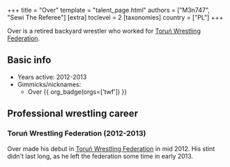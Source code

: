 +++
title = "Over"
template = "talent_page.html"
authors = ["M3n747", "Sewi The Referee"]
[extra]
toclevel = 2
[taxonomies]
country = ["PL"]
+++

Over is a retired backyard wrestler who worked for [Toruń Wrestling Federation](@/o/twf.md).

## Basic info

* Years active: 2012-2013
* Gimmicks/nicknames:
  - Over {{ org_badge(orgs=['twf']) }}

## Professional wrestling career

### Toruń Wrestling Federation (2012-2013)

Over made his debut in [Toruń Wrestling Federation](@/o/twf.md) in mid 2012. His stint didn't last long, as he left the federation some time in early 2013.
